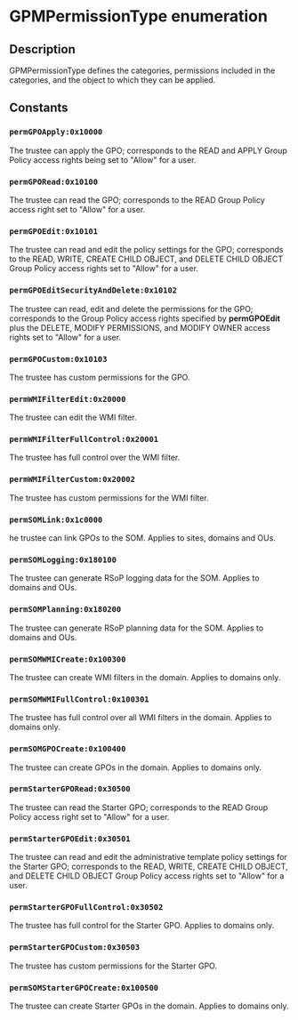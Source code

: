 # GPMPermissionType enumeration

## Description

GPMPermissionType defines the categories, permissions included in the categories, and the object to which they can be applied.

## Constants

### `permGPOApply:0x10000`

The trustee can apply the GPO; corresponds to the READ and APPLY Group Policy access rights being set to "Allow" for a user.

### `permGPORead:0x10100`

The trustee can read the GPO; corresponds to the READ Group Policy access right set to "Allow" for a user.

### `permGPOEdit:0x10101`

The trustee can read and edit the policy settings for the GPO; corresponds to the READ, WRITE, CREATE CHILD OBJECT, and DELETE CHILD OBJECT Group Policy access rights set to "Allow" for a user.

### `permGPOEditSecurityAndDelete:0x10102`

The trustee can read, edit and delete the permissions for the GPO; corresponds to the Group Policy access rights specified by **permGPOEdit** plus the DELETE, MODIFY PERMISSIONS, and MODIFY OWNER access rights set to "Allow" for a user.

### `permGPOCustom:0x10103`

The trustee has custom permissions for the GPO.

### `permWMIFilterEdit:0x20000`

The trustee can edit the WMI filter.

### `permWMIFilterFullControl:0x20001`

The trustee has full control over the WMI filter.

### `permWMIFilterCustom:0x20002`

The trustee has custom permissions for the WMI filter.

### `permSOMLink:0x1c0000`

he trustee can link GPOs to the SOM. Applies to sites, domains and OUs.

### `permSOMLogging:0x180100`

The trustee can generate RSoP logging data for the SOM. Applies to domains and OUs.

### `permSOMPlanning:0x180200`

The trustee can generate RSoP planning data for the SOM. Applies to domains and OUs.

### `permSOMWMICreate:0x100300`

The trustee can create WMI filters in the domain. Applies to domains only.

### `permSOMWMIFullControl:0x100301`

The trustee has full control over all WMI filters in the domain. Applies to domains only.

### `permSOMGPOCreate:0x100400`

The trustee can create GPOs in the domain. Applies to domains only.

### `permStarterGPORead:0x30500`

The trustee can read the Starter GPO; corresponds to the READ Group Policy access right set to "Allow" for a user.

### `permStarterGPOEdit:0x30501`

The trustee can read and edit the administrative template policy settings for the Starter GPO; corresponds to the READ, WRITE, CREATE CHILD OBJECT, and DELETE CHILD OBJECT Group Policy access rights set to "Allow" for a user.

### `permStarterGPOFullControl:0x30502`

The trustee has full control for the Starter GPO. Applies to domains only.

### `permStarterGPOCustom:0x30503`

The trustee has custom permissions for the Starter GPO.

### `permSOMStarterGPOCreate:0x100500`

The trustee can create Starter GPOs in the domain. Applies to domains only.